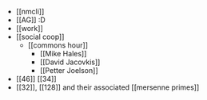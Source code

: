 - [[nmcli]]
- [[AG]] :D
- [[work]]
- [[social coop]]
  - [[commons hour]]
    - [[Mike Hales]]
    - [[David Jacovkis]]
    - [[Petter Joelson]]
- [[46]] [[34]]
- [[32]], [[128]] and their associated [[mersenne primes]]
